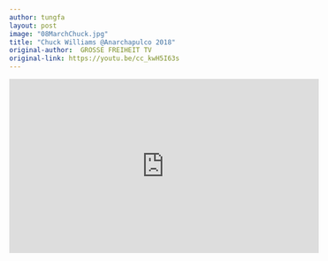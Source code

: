 ```yaml
---
author: tungfa
layout: post
image: "08MarchChuck.jpg"
title: "Chuck Williams @Anarchapulco 2018"
original-author:  GROSSE FREIHEIT TV 
original-link: https://youtu.be/cc_kwH5I63s
---
```



<iframe width="560" height="315" src="https://www.youtube.com/embed/cc_kwH5I63s" frameborder="0" allow="autoplay; encrypted-media" allowfullscreen></iframe>
